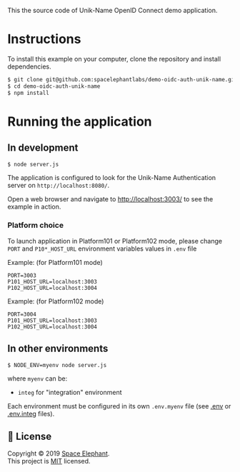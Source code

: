 This the source code of Unik-Name OpenID Connect demo application.

# Instructions

To install this example on your computer, clone the repository and install
dependencies.

```bash
$ git clone git@github.com:spacelephantlabs/demo-oidc-auth-unik-name.git
$ cd demo-oidc-auth-unik-name
$ npm install
```

# Running the application

## In development

```bash
$ node server.js
```

The application is configured to look for the Unik-Name Authentication server on `http://localhost:8080/`.

Open a web browser and navigate to [http://localhost:3003/](http://127.0.0.1:3003/)
to see the example in action.

### Platform choice
To launch application in Platform101 or Platform102 mode, please change `PORT` and `P10*_HOST_URL` environment variables values in `.env` file

Example: (for Platform101 mode)
```
PORT=3003
P101_HOST_URL=localhost:3003
P102_HOST_URL=localhost:3004
```

Example: (for Platform102 mode)
```
PORT=3004
P101_HOST_URL=localhost:3003
P102_HOST_URL=localhost:3004
```

## In other environments

```bash
$ NODE_ENV=myenv node server.js
```

where `myenv` can be:
- `integ` for "integration" environment

Each environment must be configured in its own `.env.myenv` file (see [.env](.env) or [.env.integ](.env.integ) files).

## 📝 License

Copyright © 2019 [Space Elephant](https://github.com/spacelephant).<br />
This project is [MIT](LICENSE) licensed.

